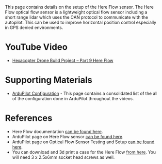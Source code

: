 This page contains details on the setup of the Here Flow sensor. The Here Flow optical flow sensor is a lightweight optical flow sensor including a short range lidar which uses the CAN protocol to communicate with the autopilot. This can be used to improve horizontal position control especially in GPS denied environments.

# YouTube Video
- [Hexacopter Drone Build Project – Part 9 Here Flow](https://www.youtube.com/XXX)

# Supporting Materials
- [ArduPilot Configuration](../ArduPilot-Config/ArduPilot-Config.md) - This page contains a consolidated list of the all of the configuration done in ArduPilot throughout the videos.

# References 
- Here Flow documentation [can be found here](https://docs.cubepilot.org/user-guides/flow-senor/here-flow).
- ArduPilot page on Here Flow sensor [can be found here](https://ardupilot.org/copter/docs/common-hereflow.html).
- ArduPilot page on Optical Flow Sensor Testing and Setup [can be found here](https://ardupilot.org/copter/docs/common-optical-flow-sensor-setup.html).
- You can download and 3d print a case for the Here Flow [from here](https://discuss.cubepilot.org/t/hereflow-3d-printed-enclosure/1890/8). You will need 3 x 2.5x6mm socket head screws as well.